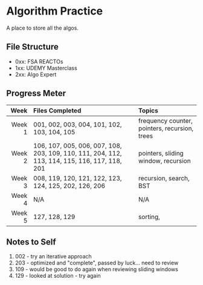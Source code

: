 # Algorithm Practice

A place to store all the algos.

## File Structure

- 0xx: FSA REACTOs
- 1xx: UDEMY Masterclass
- 2xx: Algo Expert

## Progress Meter

|   Week | Files Completed                                                                               | Topics                                        |
| -----: | :-------------------------------------------------------------------------------------------- | :-------------------------------------------- |
| Week 1 | 001, 002, 003, 004, 101, 102, 103, 104, 105                                                   | frequency counter, pointers, recursion, trees |
| Week 2 | 106, 107, 005, 006, 007, 108, 203, 109, 110, 111, 204, 112, 113, 114, 115, 116, 117, 118, 201 | pointers, sliding window, recursion           |
| Week 3 | 008, 119, 120, 121, 122, 123, 124, 125, 202, 126, 206                                         | recursion, search, BST                        |
| Week 4 | N/A                                                                                           | N/A                                           |
| Week 5 | 127, 128, 129                                                                                 | sorting,                                      |

## Notes to Self

1. 002 - try an iterative approach
2. 203 - optimized and "complete", passed by luck... need to review
3. 109 - would be good to do again when reviewing sliding windows
4. 129 - looked at solution - try again
